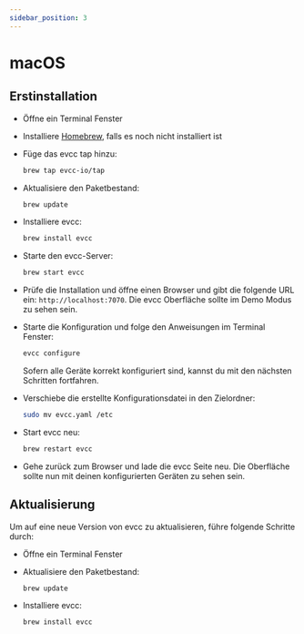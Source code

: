 ```yaml
---
sidebar_position: 3
---
```


# macOS

## Erstinstallation

- Öffne ein Terminal Fenster
- Installiere [Homebrew](https://brew.sh), falls es noch nicht installiert ist
- Füge das evcc tap hinzu:

  ```sh
  brew tap evcc-io/tap
  ```

- Aktualisiere den Paketbestand:

  ```sh
  brew update
  ```

- Installiere evcc:

  ```sh
  brew install evcc
  ```

- Starte den evcc-Server:

  ```sh
  brew start evcc
  ```

- Prüfe die Installation und öffne einen Browser und gibt die folgende URL ein: `http://localhost:7070`. Die evcc Oberfläche sollte im Demo Modus zu sehen sein.
- Starte die Konfiguration und folge den Anweisungen im Terminal Fenster:

  ```sh
  evcc configure
  ```

  Sofern alle Geräte korrekt konfiguriert sind, kannst du mit den nächsten Schritten fortfahren.
- Verschiebe die erstellte Konfigurationsdatei in den Zielordner:

  ```sh
  sudo mv evcc.yaml /etc
  ```

- Start evcc neu:

  ```sh
  brew restart evcc
  ```

- Gehe zurück zum Browser und lade die evcc Seite neu. Die Oberfläche sollte nun mit deinen konfigurierten Geräten zu sehen sein.

## Aktualisierung

Um auf eine neue Version von evcc zu aktualisieren, führe folgende Schritte durch:

- Öffne ein Terminal Fenster
- Aktualisiere den Paketbestand:

  ```sh
  brew update
  ```

- Installiere evcc:

  ```sh
  brew install evcc
  ```
